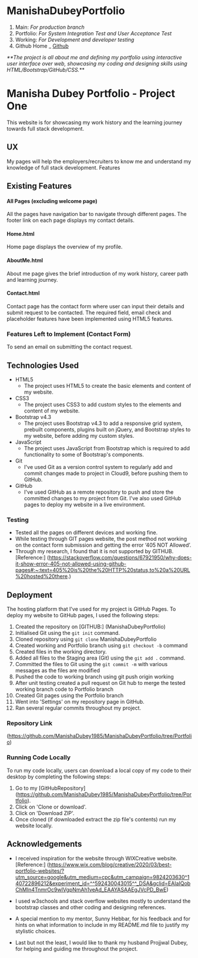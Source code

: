 # ManishaDubeyPortfolio
1. Main: 
  _For production branch_
2. Portfolio: 
   _For System Integration Test and User Acceptance Test_
3. Working: 
  _For Development and developer testing_
4. Github Home
 _ [Github](https://github.com "Github home")

_**The project is all about me and defining my portfolio using interactive user interface over web, showcasing my coding and designing skills using HTML/Bootstrap/GitHub/CSS._**

# Manisha Dubey Portfolio - Project One

This website is for showcasing my work history and the learning journey towards full stack development.

## UX
My pages will help the employers/recruiters to know me and understand my knowledge of full stack development.
Features

## Existing Features

#### All Pages (excluding welcome page)
All the pages have navigation bar to navigate through different pages. The footer link on each page displays my contact details.

#### Home.html
Home page displays the overview of my profile.

#### AboutMe.html
About me page gives the brief introduction of my work history, career path and learning journey.

#### Contact.html
Contact page has the contact form where user can input their details and submit request to be contacted. The required field, email check and placeholder features have been implemented using HTML5 features.

### Features Left to Implement (Contact Form)
To send an email on submitting the contact request.

## Technologies Used
-	HTML5
      -	The project uses HTML5 to create the basic elements and content of my website.
-	CSS3
      -	The project uses CSS3 to add custom styles to the elements and content of my website.
-	Bootstrap v4.3
      -	The project uses Bootstrap v4.3 to add a responsive grid system, prebuilt components, plugins built on jQuery, and Bootstrap styles to my website, before adding my custom styles.
-	JavaScript
      -	The project uses JavaScript from Bootstrap which is required to add functionality to some of Bootstrap's components.
-	Git
      -	I've used Git as a version control system to regularly add and commit changes made to project in Cloud9, before pushing them to GitHub.
-	GitHub
      -	I've used GitHub as a remote repository to push and store the committed changes to my project from Git. I've also used GitHub pages to deploy my website in a live environment.

### Testing
-	Tested all the pages on different devices and working fine.
-	While testing through GIT pages website, the post method not working on the contact form submission and getting the error ‘405 NOT Allowed’.
-	Through my research, I found that it is not supported by GITHUB. 
   [Reference:] (https://stackoverflow.com/questions/67921950/why-does-it-show-error-405-not-allowed-using-github-pages#:~:text=405%20is%20the%20HTTP%20status,to%20a%20URL%20hosted%20there.)

## Deployment

The hosting platform that I've used for my project is GitHub Pages. To deploy my website to GitHub pages, I used the following steps:

1.	Created the repository on [GITHUB:] (ManishaDubeyPortfolio)
2.	Initialised Git using the `git init` command.
3.	Cloned repository using `git clone` ManishaDubeyPortfolio
4.	Created working and Portfolio branch using `git checkout -b` command
5.	Created files in the working directory.
6.	Added all files to the Staging area (Git) using the `git add .` command.
7.	Committed the files to Git using the `git commit -m` with various messages as the files are modified
8.	Pushed the code to working branch using git push origin working
9.	After unit testing created a pull request on Git hub to merge the tested working branch code to Portfolio branch
10.	Created Git pages using the Portfolio branch
11.	Went into 'Settings' on my repository page in GitHub.
12.	Ran several regular commits throughout my project.

### Repository Link

(https://github.com/ManishaDubey1985/ManishaDubeyPortfolio/tree/Portfolio)

### Running Code Locally
To run my code locally, users can download a local copy of my code to their desktop by completing the following steps:
1.	Go to my [GitHubRepository] (https://github.com/ManishaDubey1985/ManishaDubeyPortfolio/tree/Portfolio).
2.	Click on 'Clone or download'.
3.	Click on 'Download ZIP'.
4.	Once cloned (if downloaded extract the zip file's contents) run my website locally.

## Acknowledgements
-	I received inspiration for the website through WIXCreative website.
     [Reference:] (https://www.wix.com/blog/creative/2020/03/best-portfolio-websites/?utm_source=google&utm_medium=cpc&utm_campaign=9824203630^140722896212&experiment_id=^^592430043015^^_DSA&gclid=EAIaIQobChMIn4TnmrOc9wIVgpNmAh1veAd_EAAYASAAEgJVcPD_BwE)

-	I used w3schools and stack overflow websites mostly to understand the bootstrap classes and other coding and designing references.
-	A special mention to my mentor, Sunny Hebbar, for his feedback and for hints on what information to include in my README.md file to justify my stylistic choices.
-	Last but not the least, I would like to thank my husband Projjwal Dubey, for helping and guiding me throughout the project.


